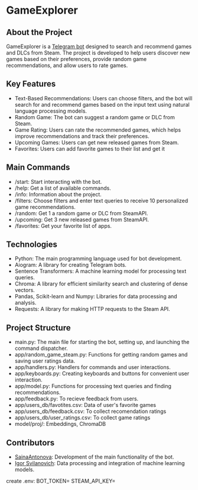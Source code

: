 # GameExplorer


## About the Project

GameExplorer is a [Telegram bot](https://t.me/Game_Explorer_Bot) designed to search and recommend games and DLCs from Steam. The project is developed to help users discover new games based on their preferences, provide random game recommendations, and allow users to rate games.

## Key Features

- Text-Based Recommendations: Users can choose filters, and the bot will search for and recommend games based on the input text using natural language processing models.
- Random Game: The bot can suggest a random game or DLC from Steam.
- Game Rating: Users can rate the recommended games, which helps improve recommendations and track their preferences.
- Upcoming Games: Users can get new released games from Steam.
- Favorites: Users can add favorite games to their list and get it


## Main Commands

- /start: Start interacting with the bot.
- /help: Get a list of available commands.
- /info: Information about the project.
- /filters: Choose filters and enter text queries to receive 10 personalized game recommendations.
- /random: Get 1 a random game or DLC from SteamAPI.
- /upcoming: Get 3 new released games from SteamAPI.
- /favorites: Get your favorite list of apps.

## Technologies

- Python: The main programming language used for bot development.
- Aiogram: A library for creating Telegram bots.
- Sentence Transformers: A machine learning model for processing text queries.
- Chroma: A library for efficient similarity search and clustering of dense vectors.
- Pandas, Scikit-learn and Numpy: Libraries for data processing and analysis.
- Requests: A library for making HTTP requests to the Steam API.

## Project Structure

- main.py: The main file for starting the bot, setting up, and launching the command dispatcher.
- app/random_game_steam.py: Functions for getting random games and saving user ratings data.
- app/handlers.py: Handlers for commands and user interactions.
- app/keyboards.py: Creating keyboards and buttons for convenient user interaction.
- app/model.py: Functions for processing text queries and finding recommendations.
- app/feedback.py: To recieve feedback from users.
- app/users_db/favotites.csv: Data of user's favorite games
- app/users_db/feedback.csv: To collect recomendation ratings
- app/users_db/user_ratings.csv: To collect game ratings
- model/proj/: Embeddings, ChromaDB

## Contributors

- [SainaAntonova](https://github.com/SainaAntonova): Development of the main functionality of the bot.
- [Igor Svilanovich](https://github.com/svilanovich): Data processing and integration of machine learning models.





create .env:
BOT_TOKEN=
STEAM_API_KEY=

